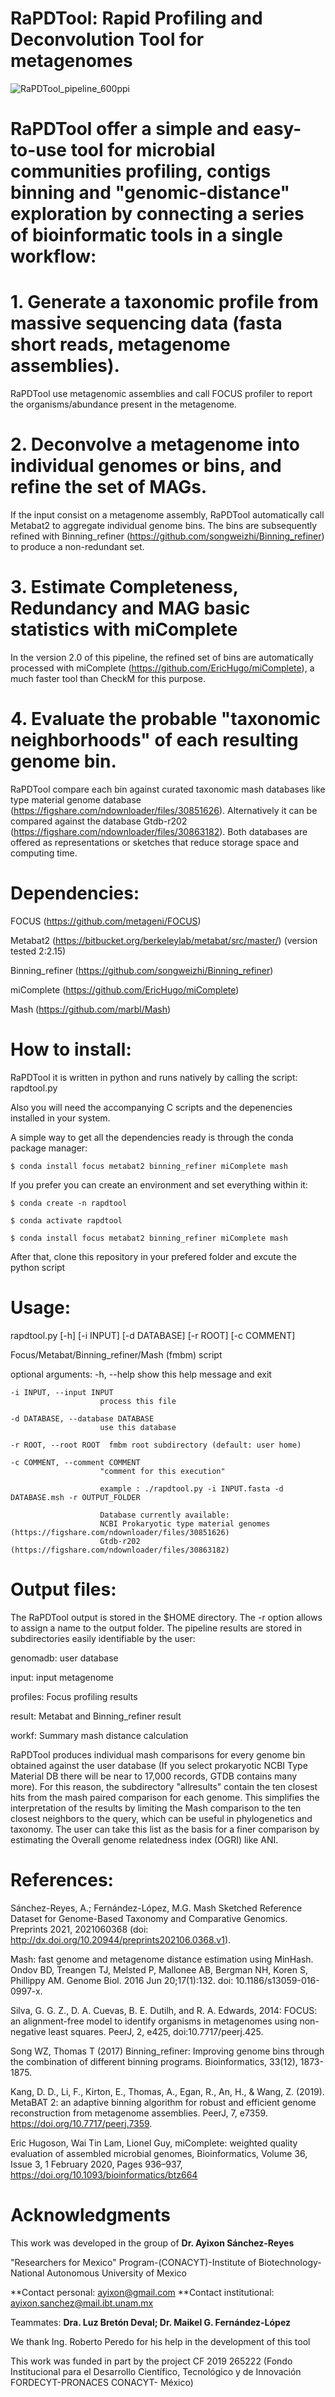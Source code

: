 # RaPDTool: Rapid Profiling and Deconvolution Tool for metagenomes

![RaPDTool_pipeline_600ppi](https://user-images.githubusercontent.com/42699236/163837963-9394db95-a232-4b6e-92d7-d5b6bc90cdd2.png)


# RaPDTool offer a simple and easy-to-use tool for microbial communities profiling, contigs binning and "genomic-distance" exploration by connecting a series of bioinformatic tools in a single workflow:

# 1. Generate a taxonomic profile from massive sequencing data (fasta short reads, metagenome assemblies).

RaPDTool use metagenomic assemblies and call FOCUS profiler to report the organisms/abundance present in the metagenome.


# 2. Deconvolve a metagenome into individual genomes or bins, and refine the set of MAGs.

If the input consist on a metagenome assembly, RaPDTool automatically call Metabat2  to aggregate individual genome bins. The bins are subsequently refined with Binning_refiner
(https://github.com/songweizhi/Binning_refiner) to produce a non-redundant set.

# 3. Estimate Completeness, Redundancy and MAG basic statistics with miComplete
 
 In the version 2.0 of this pipeline, the refined set of bins are automatically processed with miComplete (https://github.com/EricHugo/miComplete), a much faster tool than CheckM for this purpose. 
 
# 4. Evaluate the probable "taxonomic neighborhoods" of each resulting genome bin.

RaPDTool compare each bin against curated taxonomic mash databases like type material genome database (https://figshare.com/ndownloader/files/30851626). Alternatively it can be compared against the database Gtdb-r202 (https://figshare.com/ndownloader/files/30863182). Both databases are offered as representations or sketches that reduce
storage space and computing time.

# Dependencies:

FOCUS (https://github.com/metageni/FOCUS)

Metabat2 (https://bitbucket.org/berkeleylab/metabat/src/master/) (version tested 2:2.15)

Binning_refiner (https://github.com/songweizhi/Binning_refiner)

miComplete (https://github.com/EricHugo/miComplete)

Mash  (https://github.com/marbl/Mash)

# How to install:
RaPDTool it is written in python and runs natively by calling the script:
  rapdtool.py
  
  Also you will need the accompanying C scripts and the depenencies installed in your system. 
  
  A simple way to get all the dependencies ready is through the conda package manager:

    $ conda install focus metabat2 binning_refiner miComplete mash 
    
  If you prefer you can create an environment and set everything within it:

    $ conda create -n rapdtool

    $ conda activate rapdtool

    $ conda install focus metabat2 binning_refiner miComplete mash
  
 After that, clone this repository in your prefered folder and excute the python script
    
  
# Usage: 
  rapdtool.py [-h] [-i INPUT] [-d DATABASE] [-r ROOT] [-c COMMENT]

  Focus/Metabat/Binning_refiner/Mash (fmbm) script

  optional arguments:
    -h, --help            show this help message and exit
    
    -i INPUT, --input INPUT
                        process this file
                        
    -d DATABASE, --database DATABASE
                        use this database
                        
    -r ROOT, --root ROOT  fmbm root subdirectory (default: user home)
    
    -c COMMENT, --comment COMMENT
                        "comment for this execution"
                        
                        example : ./rapdtool.py -i INPUT.fasta -d DATABASE.msh -r OUTPUT_FOLDER
                        
                        Database currently available:
                        NCBI Prokaryotic type material genomes (https://figshare.com/ndownloader/files/30851626)
                        Gtdb-r202 (https://figshare.com/ndownloader/files/30863182) 
                        
# Output files:

The RaPDTool output is stored in the $HOME directory. The -r option allows to assign a name to the output folder.
The pipeline results are stored in subdirectories easily identifiable by the user: 

genomadb: user database 

input: input metagenome

profiles: Focus profiling results 

result: Metabat and Binning_refiner result

workf: Summary mash distance calculation

RaPDTool produces individual mash comparisons for every genome bin obtained against the user database (If you select prokaryotic NCBI Type Material DB there will be near to 17,000 records, GTDB contains many more). For this reason, the subdirectory "allresults" contain the ten closest hits from the mash paired comparison for each genome. This simplifies the interpretation of the results by limiting the Mash comparison to the ten closest neighbors to the query, which can be useful in phylogenetics and taxonomy. The user can take this list as the basis for a finer comparison by estimating the Overall genome relatedness index (OGRI) like ANI.

# References:

Sánchez-Reyes, A.; Fernández-López, M.G. Mash Sketched Reference Dataset for Genome-Based Taxonomy and Comparative Genomics. Preprints 2021, 2021060368 (doi: http://dx.doi.org/10.20944/preprints202106.0368.v1).

Mash: fast genome and metagenome distance estimation using MinHash. Ondov BD, Treangen TJ, Melsted P, Mallonee AB, Bergman NH, Koren S, Phillippy AM. Genome Biol. 2016 Jun 20;17(1):132. doi: 10.1186/s13059-016-0997-x.

Silva, G. G. Z., D. A. Cuevas, B. E. Dutilh, and R. A. Edwards, 2014: FOCUS: an alignment-free model to identify organisms in metagenomes using non-negative least squares. PeerJ, 2, e425, doi:10.7717/peerj.425.

Song WZ, Thomas T (2017) Binning_refiner: Improving genome bins through the combination of different binning programs. Bioinformatics, 33(12), 1873-1875. 

Kang, D. D., Li, F., Kirton, E., Thomas, A., Egan, R., An, H., & Wang, Z. (2019). MetaBAT 2: an adaptive binning algorithm for robust and efficient genome reconstruction from metagenome assemblies. PeerJ, 7, e7359. https://doi.org/10.7717/peerj.7359.

Eric Hugoson, Wai Tin Lam, Lionel Guy, miComplete: weighted quality evaluation of assembled microbial genomes, Bioinformatics, Volume 36, Issue 3, 1 February 2020, Pages 936–937, https://doi.org/10.1093/bioinformatics/btz664

# Acknowledgments

This work was developed in the group of **Dr. Ayixon Sánchez-Reyes**

  "Researchers for Mexico" Program-(CONACYT)-Institute of Biotechnology-National Autonomous University of Mexico
  
  **Contact personal: ayixon@gmail.com         **Contact institutional: ayixon.sanchez@mail.ibt.unam.mx
  
  Teammates: **Dra. Luz Bretón Deval; Dr. Maikel G. Fernández-López**
  
We thank Ing. Roberto Peredo for his help in the development of this tool

This work was funded in part by the project CF 2019 265222 (Fondo Institucional para el Desarrollo Científico, Tecnológico y de Innovación FORDECYT-PRONACES CONACYT- México)

